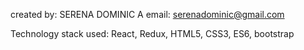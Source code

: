 created by: SERENA DOMINIC A
email: serenadominic@gmail.com

Technology stack used: React, Redux, HTML5, CSS3, ES6, bootstrap